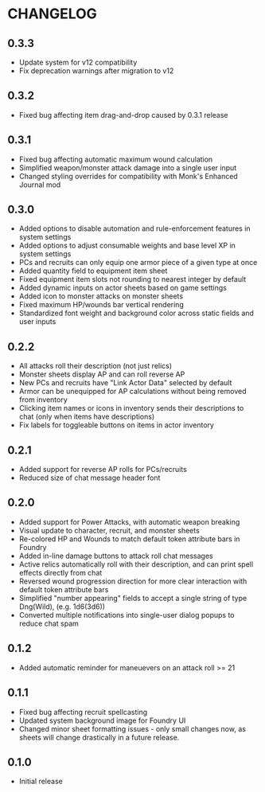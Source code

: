 # CHANGELOG

## 0.3.3
- Update system for v12 compatibility
- Fix deprecation warnings after migration to v12

## 0.3.2
- Fixed bug affecting item drag-and-drop caused by 0.3.1 release

## 0.3.1
- Fixed bug affecting automatic maximum wound calculation
- Simplified weapon/monster attack damage into a single user input
- Changed styling overrides for compatibility with Monk's Enhanced Journal mod

## 0.3.0
- Added options to disable automation and rule-enforcement features in system settings
- Added options to adjust consumable weights and base level XP in system settings
- PCs and recruits can only equip one armor piece of a given type at once
- Added quantity field to equipment item sheet
- Fixed equipment item slots not rounding to nearest integer by default
- Added dynamic inputs on actor sheets based on game settings
- Added icon to monster attacks on monster sheets
- Fixed maximum HP/wounds bar vertical rendering
- Standardized font weight and background color across static fields and user inputs

## 0.2.2
- All attacks roll their description (not just relics)
- Monster sheets display AP and can roll reverse AP
- New PCs and recruits have "Link Actor Data" selected by default
- Armor can be unequipped for AP calculations without being removed from inventory
- Clicking item names or icons in inventory sends their descriptions to chat (only when items have descriptions)
- Fix labels for toggleable buttons on items in actor inventory

## 0.2.1
- Added support for reverse AP rolls for PCs/recruits
- Reduced size of chat message header font

## 0.2.0
- Added support for Power Attacks, with automatic weapon breaking
- Visual update to character, recruit, and monster sheets
- Re-colored HP and Wounds to match default token attribute bars in Foundry
- Added in-line damage buttons to attack roll chat messages 
- Active relics automatically roll with their description, and can print spell effects directly from chat
- Reversed wound progression direction for more clear interaction with default token attribute bars
- Simplified "number appearing" fields to accept a single string of type Dng(Wild), (e.g. 1d6(3d6))
- Converted multiple notifications into single-user dialog popups to reduce chat spam

## 0.1.2
- Added automatic reminder for maneuevers on an attack roll >= 21

## 0.1.1
- Fixed bug affecting recruit spellcasting
- Updated system background image for Foundry UI
- Changed minor sheet formatting issues - only small changes now, as sheets will change drastically in a future release.

## 0.1.0
- Initial release
